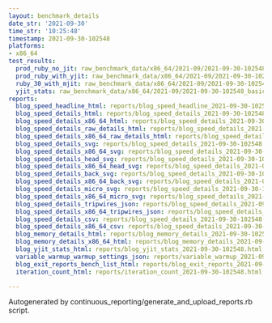 ```yaml
---
layout: benchmark_details
date_str: '2021-09-30'
time_str: '10:25:48'
timestamp: 2021-09-30-102548
platforms:
- x86_64
test_results:
  prod_ruby_no_jit: raw_benchmark_data/x86_64/2021-09/2021-09-30-102548_basic_benchmark_prod_ruby_no_jit.json
  prod_ruby_with_yjit: raw_benchmark_data/x86_64/2021-09/2021-09-30-102548_basic_benchmark_prod_ruby_with_yjit.json
  ruby_30_with_mjit: raw_benchmark_data/x86_64/2021-09/2021-09-30-102548_basic_benchmark_ruby_30_with_mjit.json
  yjit_stats: raw_benchmark_data/x86_64/2021-09/2021-09-30-102548_basic_benchmark_yjit_stats.json
reports:
  blog_speed_headline_html: reports/blog_speed_headline_2021-09-30-102548.html
  blog_speed_details_html: reports/blog_speed_details_2021-09-30-102548.html
  blog_speed_details_x86_64_html: reports/blog_speed_details_2021-09-30-102548.x86_64.html
  blog_speed_details_raw_details_html: reports/blog_speed_details_2021-09-30-102548.raw_details.html
  blog_speed_details_x86_64_raw_details_html: reports/blog_speed_details_2021-09-30-102548.x86_64.raw_details.html
  blog_speed_details_svg: reports/blog_speed_details_2021-09-30-102548.svg
  blog_speed_details_x86_64_svg: reports/blog_speed_details_2021-09-30-102548.x86_64.svg
  blog_speed_details_head_svg: reports/blog_speed_details_2021-09-30-102548.head.svg
  blog_speed_details_x86_64_head_svg: reports/blog_speed_details_2021-09-30-102548.x86_64.head.svg
  blog_speed_details_back_svg: reports/blog_speed_details_2021-09-30-102548.back.svg
  blog_speed_details_x86_64_back_svg: reports/blog_speed_details_2021-09-30-102548.x86_64.back.svg
  blog_speed_details_micro_svg: reports/blog_speed_details_2021-09-30-102548.micro.svg
  blog_speed_details_x86_64_micro_svg: reports/blog_speed_details_2021-09-30-102548.x86_64.micro.svg
  blog_speed_details_tripwires_json: reports/blog_speed_details_2021-09-30-102548.tripwires.json
  blog_speed_details_x86_64_tripwires_json: reports/blog_speed_details_2021-09-30-102548.x86_64.tripwires.json
  blog_speed_details_csv: reports/blog_speed_details_2021-09-30-102548.csv
  blog_speed_details_x86_64_csv: reports/blog_speed_details_2021-09-30-102548.x86_64.csv
  blog_memory_details_html: reports/blog_memory_details_2021-09-30-102548.html
  blog_memory_details_x86_64_html: reports/blog_memory_details_2021-09-30-102548.x86_64.html
  blog_yjit_stats_html: reports/blog_yjit_stats_2021-09-30-102548.html
  variable_warmup_warmup_settings_json: reports/variable_warmup_2021-09-30-102548.warmup_settings.json
  blog_exit_reports_bench_list_html: reports/blog_exit_reports_2021-09-30-102548.bench_list.html
  iteration_count_html: reports/iteration_count_2021-09-30-102548.html

---
```

Autogenerated by continuous_reporting/generate_and_upload_reports.rb script.
